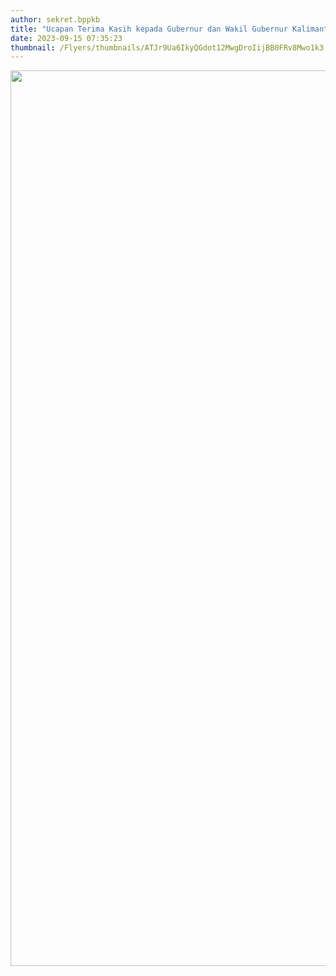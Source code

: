 ```yaml
---
author: sekret.bppkb
title: "Ucapan Terima Kasih kepada Gubernur dan Wakil Gubernur Kalimantan Barat Periode 2018 - 2023"
date: 2023-09-15 07:35:23
thumbnail: /Flyers/thumbnails/ATJr9Ua6IkyQGdot12MwgDroIijBB0FRv8Mwo1k3.png
---
```

<p><img src="/images/s2k5AibDMDkyj2LosEk1.png" alt="" width="1146" height="1433" /></p>